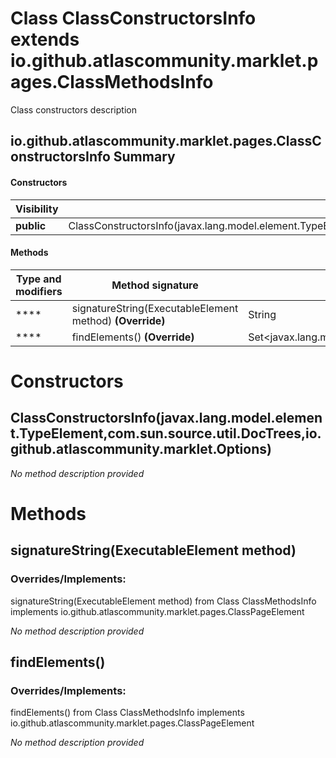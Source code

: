 Class ClassConstructorsInfo extends io.github.atlascommunity.marklet.pages.ClassMethodsInfo
===========================================================================================
Class constructors description

io.github.atlascommunity.marklet.pages.ClassConstructorsInfo Summary
-------
#### Constructors
| Visibility | Signature                                                                                                                         |
| ---------- | --------------------------------------------------------------------------------------------------------------------------------- |
| **public** | ClassConstructorsInfo(javax.lang.model.element.TypeElement,com.sun.source.util.DocTrees,io.github.atlascommunity.marklet.Options) |
#### Methods
| Type and modifiers | Method signature                                         | Return type                                     |
| ------------------ | -------------------------------------------------------- | ----------------------------------------------- |
| ****               | signatureString(ExecutableElement method) **(Override)** | String                                          |
| ****               | findElements() **(Override)**                            | Set<javax.lang.model.element.ExecutableElement> |

Constructors
============
ClassConstructorsInfo(javax.lang.model.element.TypeElement,com.sun.source.util.DocTrees,io.github.atlascommunity.marklet.Options)
---------------------------------------------------------------------------------------------------------------------------------
*No method description provided*



Methods
=======
signatureString(ExecutableElement method)
-----------------------------------------
### Overrides/Implements:
signatureString(ExecutableElement method) from Class ClassMethodsInfo implements io.github.atlascommunity.marklet.pages.ClassPageElement

*No method description provided*


findElements()
--------------
### Overrides/Implements:
findElements() from Class ClassMethodsInfo implements io.github.atlascommunity.marklet.pages.ClassPageElement

*No method description provided*



